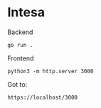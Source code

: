 # Intesa

Backend

```
go run .
```

Frontend

```
python3 -m http.server 3000
```

Got to:

```
https://localhost/3000
```